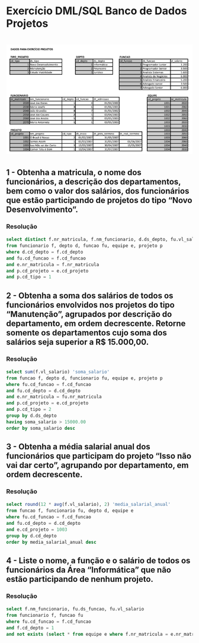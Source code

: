 # Exercício DML/SQL Banco de Dados Projetos

# ![Exercício 4](Exercício4.png)

## 1 - Obtenha a matricula, o nome dos funcionários, a descrição dos departamentos, bem como o valor dos salários, dos funcionários que estão participando de projetos do tipo “Novo Desenvolvimento”.

### Resolução

```sql
select distinct f.nr_matricula, f.nm_funcionario, d.ds_depto, fu.vl_salario
from funcionario f, depto d, funcao fu, equipe e, projeto p
where d.cd_depto = f.cd_depto
and fu.cd_funcao = f.cd_funcao
and e.nr_matricula = f.nr_matricula
and p.cd_projeto = e.cd_projeto
and p.cd_tipo = 1
```

## 2 - Obtenha a soma dos salários de todos os funcionários envolvidos nos projetos do tipo “Manutenção”, agrupados por descrição do departamento, em ordem decrescente. Retorne somente os departamentos cujo soma dos salários seja superior a R$ 15.000,00.

### Resolução

```sql
select sum(f.vl_salario) 'soma_salario'
from funcao f, depto d, funcionario fu, equipe e, projeto p
where fu.cd_funcao = f.cd_funcao
and fu.cd_depto = d.cd_depto
and e.nr_matricula = fu.nr_matricula
and p.cd_projeto = e.cd_projeto
and p.cd_tipo = 2
group by d.ds_depto
having soma_salario > 15000.00
order by soma_salario desc
```

## 3 - Obtenha a média salarial anual dos funcionários que participam do projeto “Isso não vai dar certo”, agrupando por departamento, em ordem decrescente.

### Resolução

```sql
select round(12 * avg(f.vl_salario), 2) 'media_salarial_anual'
from funcao f, funcionario fu, depto d, equipe e
where fu.cd_funcao = f.cd_funcao
and fu.cd_depto = d.cd_depto
and e.cd_projeto = 1003
group by d.cd_depto
order by media_salarial_anual desc
```

## 4 - Liste o nome, a função e o salário de todos os funcionários da Área “Informática” que não estão participando de nenhum projeto.

### Resolução

```sql
select f.nm_funcionario, fu.ds_funcao, fu.vl_salario
from funcionario f, funcao fu
where fu.cd_funcao = f.cd_funcao
and f.cd_depto = 1
and not exists (select * from equipe e where f.nr_matricula = e.nr_matricula)
```
